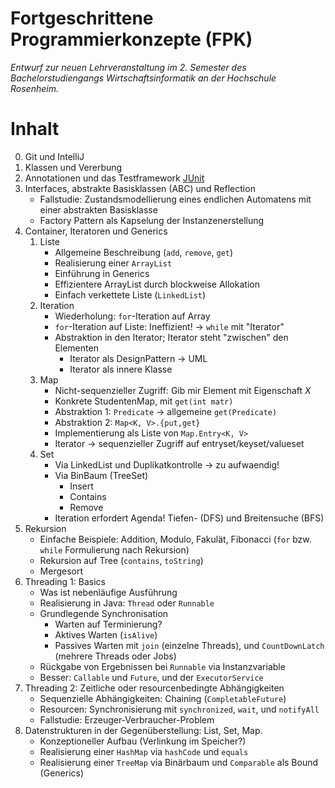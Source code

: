 # Fortgeschrittene Programmierkonzepte (FPK)

_Entwurf zur neuen Lehrveranstaltung im 2. Semester des Bachelorstudiengangs Wirtschaftsinformatik an der Hochschule Rosenheim._

# Inhalt

0. Git und IntelliJ
1. Klassen und Vererbung
2. Annotationen und das Testframework [JUnit](http://junit.org/junit5/docs/current/user-guide/)
3. Interfaces, abstrakte Basisklassen (ABC) und Reflection
    - Fallstudie: Zustandsmodellierung eines endlichen Automatens mit einer abstrakten Basisklasse
    - Factory Pattern als Kapselung der Instanzenerstellung
4. Container, Iteratoren und Generics
    1. Liste
        - Allgemeine Beschreibung (`add`, `remove`, `get`)
        - Realisierung einer `ArrayList`
        - Einführung in Generics
        - Effizientere ArrayList durch blockweise Allokation
        - Einfach verkettete Liste (`LinkedList`)
    2. Iteration
        - Wiederholung: `for`-Iteration auf Array
        - `for`-Iteration auf Liste: Ineffizient! -> `while` mit "Iterator"
        - Abstraktion in den Iterator; Iterator steht "zwischen" den Elementen
            - Iterator als DesignPattern -> UML
            - Iterator als innere Klasse
    2. Map
        - Nicht-sequenzieller Zugriff: Gib mir Element mit Eigenschaft _X_
        - Konkrete StudentenMap, mit `get(int matr)`
        - Abstraktion 1: `Predicate` -> allgemeine `get(Predicate)`
        - Abstraktion 2: `Map<K, V>.{put,get}`
        - Implementierung als Liste von `Map.Entry<K, V>`
        - Iterator -> sequenzieller Zugriff auf entryset/keyset/valueset
    3. Set
        - Via LinkedList und Duplikatkontrolle -> zu aufwaendig!
        - Via BinBaum (TreeSet)
            - Insert
            - Contains
            - Remove
        - Iteration erfordert Agenda! Tiefen- (DFS) und Breitensuche (BFS)
5. Rekursion
    - Einfache Beispiele: Addition, Modulo, Fakulät, Fibonacci (`for` bzw. `while` Formulierung nach Rekursion)
    - Rekursion auf Tree (`contains`, `toString`)
    - Mergesort
6. Threading 1: Basics
    - Was ist nebenläufige Ausführung
    - Realisierung in Java: `Thread` oder `Runnable`
    - Grundlegende Synchronisation
        + Warten auf Terminierung? 
        + Aktives Warten (`isAlive`)
        + Passives Warten mit `join` (einzelne Threads), und `CountDownLatch` (mehrere Threads oder Jobs)
    - Rückgabe von Ergebnissen bei `Runnable` via Instanzvariable
    - Besser: `Callable` und `Future`, und der `ExecutorService`
7. Threading 2: Zeitliche oder resourcenbedingte Abhängigkeiten
    - Sequenzielle Abhängigkeiten: Chaining (`CompletableFuture`)
    - Resourcen: Synchronisierung mit `synchronized`, `wait`, und `notifyAll`
    - Fallstudie: Erzeuger-Verbraucher-Problem
9. Datenstrukturen in der Gegenüberstellung: List, Set, Map.
    - Konzeptioneller Aufbau (Verlinkung im Speicher?)
    - Realisierung einer `HashMap` via `hashCode` und `equals`
    - Realisierung einer `TreeMap` via Binärbaum und `Comparable` als Bound (Generics)
